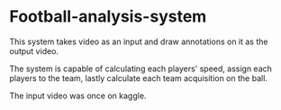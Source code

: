 # Football-analysis-system

This system takes video as an input and draw annotations on it as the output video.

The system is capable of calculating each players' speed, assign each players to the team,
lastly calculate each team acquisition on the ball.

The input video was once on kaggle.
